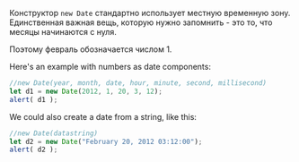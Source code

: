 Конструктор `new Date` стандартно использует местную временную зону. Единственная важная вещь, которую нужно запомнить - это то, что месяцы начинаются с нуля.

Поэтому февраль обозначается числом 1.

Here's an example with numbers as date components:

```js run
//new Date(year, month, date, hour, minute, second, millisecond)
let d1 = new Date(2012, 1, 20, 3, 12);
alert( d1 );
```
We could also create a date from a string, like this:

```js run
//new Date(datastring)
let d2 = new Date("February 20, 2012 03:12:00");
alert( d2 );
```
